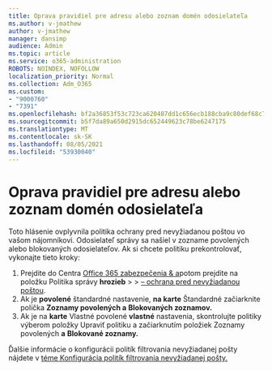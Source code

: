 ```yaml
---
title: Oprava pravidiel pre adresu alebo zoznam domén odosielateľa
ms.author: v-jmathew
author: v-jmathew
manager: dansimp
audience: Admin
ms.topic: article
ms.service: o365-administration
ROBOTS: NOINDEX, NOFOLLOW
localization_priority: Normal
ms.collection: Adm_O365
ms.custom:
- "9000760"
- "7391"
ms.openlocfilehash: bf2a36853f53c723ca620487dd1c656ecb188cba9c80def68c793e3d5fbf5f87
ms.sourcegitcommit: b5f7da89a650d2915dc652449623c78be6247175
ms.translationtype: MT
ms.contentlocale: sk-SK
ms.lasthandoff: 08/05/2021
ms.locfileid: "53930040"
---
```

# <a name="fix-sender-addressdomain-list-rules"></a>Oprava pravidiel pre adresu alebo zoznam domén odosielateľa

Toto hlásenie ovplyvnila politika ochrany pred nevyžiadanou poštou vo vašom nájomníkovi. Odosielateľ správy sa našiel v zozname povolených alebo blokovaných odosielateľov. Ak si chcete politiku prekontrolovať, vykonajte tieto kroky:

1. Prejdite do Centra [Office 365 zabezpečenia & a](https://go.microsoft.com/fwlink/p/?linkid=2077143)potom prejdite na položku Politika správy **hrozieb**  >    >  [– ochrana pred nevyžiadanou poštou](https://go.microsoft.com/fwlink/?linkid=2101518).
2. Ak je **povolené** štandardné nastavenie, **na karte** Štandardné začiarknite políčka **Zoznamy povolených a** **Blokovaných zoznamov.**
3. Ak je na **karte** Vlastné povolené **vlastné** nastavenia,  skontrolujte politiky výberom položky Upraviť politiku a začiarknutím položiek Zoznamy povolených **a** **Blokované zoznamy.**

Ďalšie informácie o konfigurácii politík filtrovania nevyžiadanej pošty nájdete v [téme Konfigurácia politík filtrovania nevyžiadanej pošty.](https://go.microsoft.com/fwlink/?linkid=2101431)
